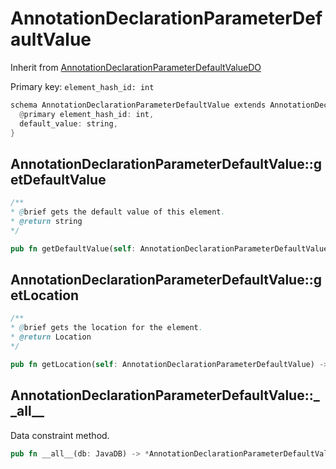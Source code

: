# AnnotationDeclarationParameterDefaultValue

Inherit from [AnnotationDeclarationParameterDefaultValueDO](./AnnotationDeclarationParameterDefaultValueDO.md)

Primary key: `element_hash_id: int`

```rust
schema AnnotationDeclarationParameterDefaultValue extends AnnotationDeclarationParameterDefaultValueDO {
  @primary element_hash_id: int,
  default_value: string,
}
```
## AnnotationDeclarationParameterDefaultValue::getDefaultValue

```java
/**
* @brief gets the default value of this element.
* @return string
*/
```
```rust
pub fn getDefaultValue(self: AnnotationDeclarationParameterDefaultValue) -> string;
```
## AnnotationDeclarationParameterDefaultValue::getLocation

```java
/**
* @brief gets the location for the element.
* @return Location
*/
```
```rust
pub fn getLocation(self: AnnotationDeclarationParameterDefaultValue) -> Location;
```
## AnnotationDeclarationParameterDefaultValue::\_\_all\_\_

Data constraint method.

```rust
pub fn __all__(db: JavaDB) -> *AnnotationDeclarationParameterDefaultValue;
```
